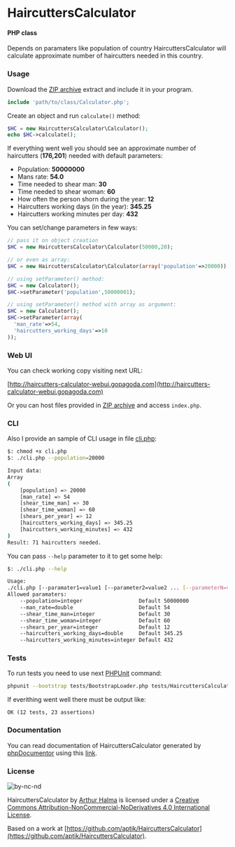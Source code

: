 HaircuttersCalculator
=====================

#### PHP class ####

Depends on paramaters like population of country HaircuttersCalculator will calculate approximate number of haircutters needed in this country.


### Usage ###

Download the [ZIP archive](https://github.com/aptik/HaircuttersCalculator/archive/master.zip) extract and include it in your program.

```php
include 'path/to/class/Calculator.php';
```

Create an object and run `calculate()` method:

```php
$HC = new HaircuttersCalculator\Calculator();
echo $HC->calculate();
```
If everything went well you should see an approximate number of haircutters (**176,201**) needed with default parameters:

* Population: **50000000**
* Mans rate: **54.0**
* Time needed to shear man: **30**
* Time needed to shear woman: **60**
* How often the person shorn during the year: **12**
* Haircutters working days (in the year): **345.25**
* Haircutters working minutes per day: **432**

You can set/change parameters in few ways:

```php
// pass it on object creation
$HC = new HaircuttersCalculator\Calculator(50000,20);
```
```php
// or even as array:
$HC = new HaircuttersCalculator\Calculator(array('population'=>20000));
```
```php
// using setParameter() method:
$HC = new Calculator();
$HC->setParameter('population',50000001);
```
```php
// using setParameter() method with array as argument:
$HC = new Calculator();
$HC->setParameter(array(
  'man_rate'=>54,
  'haircutters_working_days'=>10
));
```

### Web UI ###

You can check working copy visiting next URL:

[http://haircutters-calculator-webui.gopagoda.com](http://haircutters-calculator-webui.gopagoda.com)

Or you can host files provided in [ZIP archive](https://github.com/aptik/HaircuttersCalculator/archive/master.zip) and access `index.php`.

### CLI ###

Also I provide an sample of CLI usage in file [cli.php](cli.php):

```bash
$: chmod +x cli.php
$: ./cli.php --population=20000

Input data:
Array
(
    [population] => 20000
    [man_rate] => 54
    [shear_time_man] => 30
    [shear_time_woman] => 60
    [shears_per_year] => 12
    [haircutters_working_days] => 345.25
    [haircutters_working_minutes] => 432
)
Result: 71 haircutters needed.
```

You can pass `--help` parameter to it to get some help:
```bash
$: ./cli.php --help

Usage:
./cli.php [--paramater1=value1 [--parameter2=value2 ... [--parameterN=valueN]]]
Allowed paramaters:
    --population=integer                  Default 50000000
    --man_rate=double                     Default 54
    --shear_time_man=integer              Default 30
    --shear_time_woman=integer            Default 60
    --shears_per_year=integer             Default 12
    --haircutters_working_days=double     Default 345.25
    --haircutters_working_minutes=integer Default 432
```

### Tests ###

To run tests you need to use next [PHPUnit](http://phpunit.de/) command:

```bash
phpunit --bootstrap tests/BootstrapLoader.php tests/HaircuttersCalculator/CalculatorTest.php
```

If everithing went well there must be output like:

```
OK (12 tests, 23 assertions)
```

### Documentation ###

You can read documentation of HaircuttersCalculator generated by [phpDocumentor](http://www.phpdoc.org/) using this [link](https://rawgithub.com/aptik/HaircuttersCalculator/master/docs/classes/HaircuttersCalculator.Calculator.html).

### License ###

![by-nc-nd](http://i.creativecommons.org/l/by-nc-nd/4.0/88x31.png "Creative Commons License")

HaircuttersCalculator by [Arthur Halma](https://github.com/aptik/)  is licensed under a [Creative Commons Attribution-NonCommercial-NoDerivatives 4.0 International License](http://creativecommons.org/licenses/by-nc-nd/4.0/).

Based on a work at [https://github.com/aptik/HaircuttersCalculator](https://github.com/aptik/HaircuttersCalculator).